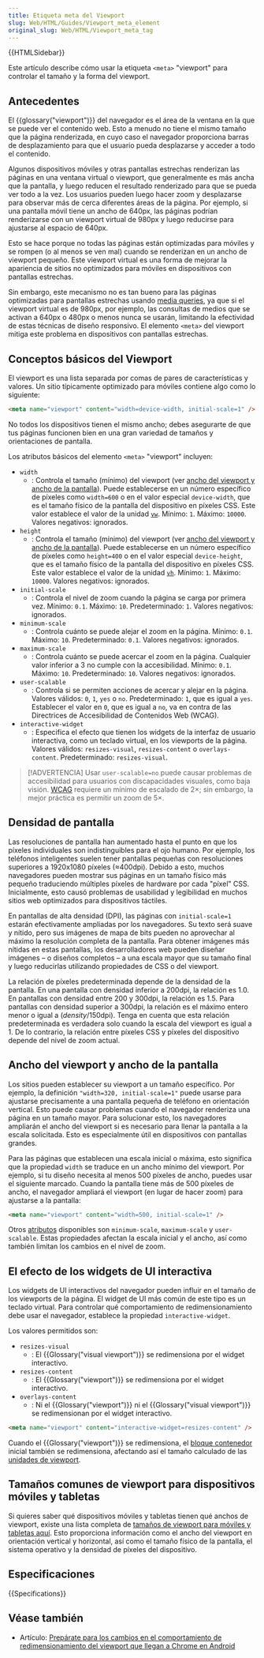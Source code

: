 ```yaml
---
title: Etiqueta meta del Viewport
slug: Web/HTML/Guides/Viewport_meta_element
original_slug: Web/HTML/Viewport_meta_tag
---
```


{{HTMLSidebar}}

Este artículo describe cómo usar la etiqueta `<meta>` "viewport" para controlar el tamaño y la forma del viewport.

## Antecedentes

El {{glossary("viewport")}} del navegador es el área de la ventana en la que se puede ver el contenido web. Esto a menudo no tiene el mismo tamaño que la página renderizada, en cuyo caso el navegador proporciona barras de desplazamiento para que el usuario pueda desplazarse y acceder a todo el contenido.

Algunos dispositivos móviles y otras pantallas estrechas renderizan las páginas en una ventana virtual o viewport, que generalmente es más ancha que la pantalla, y luego reducen el resultado renderizado para que se pueda ver todo a la vez. Los usuarios pueden luego hacer zoom y desplazarse para observar más de cerca diferentes áreas de la página. Por ejemplo, si una pantalla móvil tiene un ancho de 640px, las páginas podrían renderizarse con un viewport virtual de 980px y luego reducirse para ajustarse al espacio de 640px.

Esto se hace porque no todas las páginas están optimizadas para móviles y se rompen (o al menos se ven mal) cuando se renderizan en un ancho de viewport pequeño. Este viewport virtual es una forma de mejorar la apariencia de sitios no optimizados para móviles en dispositivos con pantallas estrechas.

Sin embargo, este mecanismo no es tan bueno para las páginas optimizadas para pantallas estrechas usando [media queries](/es/docs/Web/CSS/CSS_media_queries), ya que si el viewport virtual es de 980px, por ejemplo, las consultas de medios que se activan a 640px o 480px o menos nunca se usarán, limitando la efectividad de estas técnicas de diseño responsivo. El elemento `<meta>` del viewport mitiga este problema en dispositivos con pantallas estrechas.

## Conceptos básicos del Viewport

El viewport es una lista separada por comas de pares de características y valores. Un sitio típicamente optimizado para móviles contiene algo como lo siguiente:

```html
<meta name="viewport" content="width=device-width, initial-scale=1" />
```

No todos los dispositivos tienen el mismo ancho; debes asegurarte de que tus páginas funcionen bien en una gran variedad de tamaños y orientaciones de pantalla.

Los atributos básicos del elemento `<meta>` "viewport" incluyen:

- `width`
  - : Controla el tamaño (mínimo) del viewport (ver [ancho del viewport y ancho de la pantalla](#ancho_del_viewport_y_ancho_de_la_pantalla)). Puede establecerse en un número específico de píxeles como `width=600` o en el valor especial `device-width`, que es el tamaño físico de la pantalla del dispositivo en píxeles CSS. Este valor establece el valor de la unidad [`vw`](/es/docs/Web/CSS/length#longitudes_relativas_al_viewport). Mínimo: `1`. Máximo: `10000`. Valores negativos: ignorados.
- `height`
  - : Controla el tamaño (mínimo) del viewport (ver [ancho del viewport y ancho de la pantalla](#ancho_del_viewport_y_ancho_de_la_pantalla)). Puede establecerse en un número específico de píxeles como `height=400` o en el valor especial `device-height`, que es el tamaño físico de la pantalla del dispositivo en píxeles CSS. Este valor establece el valor de la unidad [`vh`](/es/docs/Web/CSS/length#longitudes_relativas_al_viewport). Mínimo: `1`. Máximo: `10000`. Valores negativos: ignorados.
- `initial-scale`
  - : Controla el nivel de zoom cuando la página se carga por primera vez. Mínimo: `0.1`. Máximo: `10`. Predeterminado: `1`. Valores negativos: ignorados.
- `minimum-scale`
  - : Controla cuánto se puede alejar el zoom en la página. Mínimo: `0.1`. Máximo: `10`. Predeterminado: `0.1`. Valores negativos: ignorados.
- `maximum-scale`
  - : Controla cuánto se puede acercar el zoom en la página. Cualquier valor inferior a 3 no cumple con la accesibilidad. Mínimo: `0.1`. Máximo: `10`. Predeterminado: `10`. Valores negativos: ignorados.
- `user-scalable`
  - : Controla si se permiten acciones de acercar y alejar en la página. Valores válidos: `0`, `1`, `yes` o `no`. Predeterminado: `1`, que es igual a `yes`. Establecer el valor en `0`, que es igual a `no`, va en contra de las Directrices de Accesibilidad de Contenidos Web (WCAG).
- `interactive-widget`
  - : Especifica el efecto que tienen los widgets de la interfaz de usuario interactiva, como un teclado virtual, en los viewports de la página. Valores válidos: `resizes-visual`, `resizes-content` o `overlays-content`. Predeterminado: `resizes-visual`.

> [!ADVERTENCIA]
> Usar `user-scalable=no` puede causar problemas de accesibilidad para usuarios con discapacidades visuales, como baja visión. [WCAG](/es/docs/Web/Accessibility/Guides/Understanding_WCAG/Perceivable#pauta_1.4_facilitar_a_los_usuarios_ver_y_o%C3%ADr_el_contenido_incluyendo_la_separaci%C3%B3n_entre_el_primer_plano_y_el_fondo) requiere un mínimo de escalado de 2×; sin embargo, la mejor práctica es permitir un zoom de 5×.

## Densidad de pantalla

Las resoluciones de pantalla han aumentado hasta el punto en que los píxeles individuales son indistinguibles para el ojo humano. Por ejemplo, los teléfonos inteligentes suelen tener pantallas pequeñas con resoluciones superiores a 1920x1080 píxeles (≈400dpi). Debido a esto, muchos navegadores pueden mostrar sus páginas en un tamaño físico más pequeño traduciendo múltiples píxeles de hardware por cada "píxel" CSS. Inicialmente, esto causó problemas de usabilidad y legibilidad en muchos sitios web optimizados para dispositivos táctiles.

En pantallas de alta densidad (DPI), las páginas con `initial-scale=1` estarán efectivamente ampliadas por los navegadores. Su texto será suave y nítido, pero sus imágenes de mapa de bits pueden no aprovechar al máximo la resolución completa de la pantalla. Para obtener imágenes más nítidas en estas pantallas, los desarrolladores web pueden diseñar imágenes – o diseños completos – a una escala mayor que su tamaño final y luego reducirlas utilizando propiedades de CSS o del viewport.

La relación de píxeles predeterminada depende de la densidad de la pantalla. En una pantalla con densidad inferior a 200dpi, la relación es 1.0. En pantallas con densidad entre 200 y 300dpi, la relación es 1.5. Para pantallas con densidad superior a 300dpi, la relación es el máximo entero menor o igual a (_density_/150dpi). Tenga en cuenta que esta relación predeterminada es verdadera solo cuando la escala del viewport es igual a 1. De lo contrario, la relación entre píxeles CSS y píxeles del dispositivo depende del nivel de zoom actual.

## Ancho del viewport y ancho de la pantalla

Los sitios pueden establecer su viewport a un tamaño específico. Por ejemplo, la definición `"width=320, initial-scale=1"` puede usarse para ajustarse precisamente a una pantalla pequeña de teléfono en orientación vertical. Esto puede causar problemas cuando el navegador renderiza una página en un tamaño mayor. Para solucionar esto, los navegadores ampliarán el ancho del viewport si es necesario para llenar la pantalla a la escala solicitada. Esto es especialmente útil en dispositivos con pantallas grandes.

Para las páginas que establecen una escala inicial o máxima, esto significa que la propiedad `width` se traduce en un ancho mínimo del viewport. Por ejemplo, si tu diseño necesita al menos 500 píxeles de ancho, puedes usar el siguiente marcado. Cuando la pantalla tiene más de 500 píxeles de ancho, el navegador ampliará el viewport (en lugar de hacer zoom) para ajustarse a la pantalla:

```html
<meta name="viewport" content="width=500, initial-scale=1" />
```

Otros [atributos](/es/docs/Web/HTML/Element/meta#atributos) disponibles son `minimum-scale`, `maximum-scale` y `user-scalable`. Estas propiedades afectan la escala inicial y el ancho, así como también limitan los cambios en el nivel de zoom.

## El efecto de los widgets de UI interactiva

Los widgets de UI interactivos del navegador pueden influir en el tamaño de los viewports de la página. El widget de UI más común de este tipo es un teclado virtual. Para controlar qué comportamiento de redimensionamiento debe usar el navegador, establece la propiedad `interactive-widget`.

Los valores permitidos son:

- `resizes-visual`
  - : El {{Glossary("visual viewport")}} se redimensiona por el widget interactivo.
- `resizes-content`
  - : El {{Glossary("viewport")}} se redimensiona por el widget interactivo.
- `overlays-content`
  - : Ni el {{Glossary("viewport")}} ni el {{Glossary("visual viewport")}} se redimensionan por el widget interactivo.

```html
<meta name="viewport" content="interactive-widget=resizes-content" />
```

Cuando el {{Glossary("viewport")}} se redimensiona, el [bloque contenedor](/es/docs/Web/CSS/Containing_block) inicial también se redimensiona, afectando así el tamaño calculado de las [unidades de viewport](/es/docs/Web/CSS/length#longitudes_relativas_al_viewport).

## Tamaños comunes de viewport para dispositivos móviles y tabletas

Si quieres saber qué dispositivos móviles y tabletas tienen qué anchos de viewport, existe una lista completa de [tamaños de viewport para móviles y tabletas aquí](https://experienceleague.adobe.com/es/docs/target/using/experiences/vec/mobile-viewports). Esto proporciona información como el ancho del viewport en orientación vertical y horizontal, así como el tamaño físico de la pantalla, el sistema operativo y la densidad de píxeles del dispositivo.

## Especificaciones

{{Specifications}}

## Véase también

- Artículo: [Prepárate para los cambios en el comportamiento de redimensionamiento del viewport que llegan a Chrome en Android](https://developer.chrome.com/blog/viewport-resize-behavior/)
